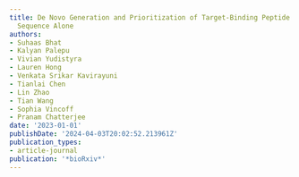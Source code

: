 ```yaml
---
title: De Novo Generation and Prioritization of Target-Binding Peptide Motifs from
  Sequence Alone
authors:
- Suhaas Bhat
- Kalyan Palepu
- Vivian Yudistyra
- Lauren Hong
- Venkata Srikar Kavirayuni
- Tianlai Chen
- Lin Zhao
- Tian Wang
- Sophia Vincoff
- Pranam Chatterjee
date: '2023-01-01'
publishDate: '2024-04-03T20:02:52.213961Z'
publication_types:
- article-journal
publication: '*bioRxiv*'
---
```


